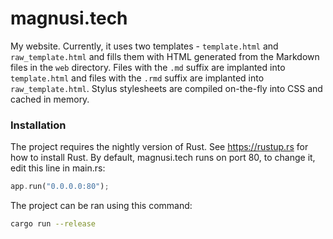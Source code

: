 # magnusi.tech
My website. Currently, it uses two templates - `template.html` and `raw_template.html` and fills them with HTML
generated from the Markdown files in the `web` directory. Files with the `.md` suffix are implanted into `template.html`
and files with the `.rmd` suffix are implanted into `raw_template.html`. Stylus stylesheets are compiled on-the-fly
into CSS and cached in memory.

### Installation
The project requires the nightly version of Rust. See <https://rustup.rs> for how to install Rust.
By default, magnusi.tech runs on port 80, to change it, edit this line in main.rs:

```rust
app.run("0.0.0.0:80");
```

The project can be ran using this command:
```bash
cargo run --release
```

